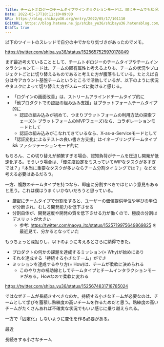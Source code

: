 ```yaml
---
Title: チームトポロジーのチームタイプやインタラクションモードは、同じチームでも状況ごとに切り替えた方が良い
Date: 2022-05-17T10:11:10+09:00
URL: https://blog.shibayu36.org/entry/2022/05/17/101110
EditURL: https://blog.hatena.ne.jp/shiba_yu36/shibayu36.hatenablog.com/atom/entry/13574176438093107642
Draft: true
---
```




以下のツイートのスレッドで自分の中でかなり気づきがあったのでメモ。

https://twitter.com/shiba_yu36/status/1525657525970178049

まず最近考えていることとして、チームトポロジーのチームタイプやチームインタラクションモードは、チームの固有属性と考えるよりも、チームの状況やプロジェクトごとに切り替えるものであると考えた方が腹落ちしている。たとえば自分は今アカウント基盤チームというところで活動しているが、以下のように状況やタスクによって切り替えた方がスムーズに動けると感じる。

* 「ログインの画面改善」は、ストリームアラインドチームタイプ的に
* 「他プロダクトでの認証の組み込み支援」はプラットフォームチームタイプ的に
    * 認証の組み込みが初めて、つまりプラットフォームの利用方法の探索フェーズ(= プラットフォームのMVPフェーズ)なら、コラボレーションモードとして
    * 認証の組み込みがこなれてきているなら、X-as-a-Serviceモードとして
* 「認証変化によるテストの良い書き方支援」はイネーブリングチームタイプ && ファシリテーションモード的に

もちろん、この切り替えが頻繁すぎる場合、認知負荷がチームを圧迫し開発が低速化する。そういう場合は、「優先度設定をミスっていてWIPなタスクが多すぎでは？」「本当に重要なタスクが多いならチーム分割タイミングでは？」などを考える必要はあるだろう。

一方、複数のチームタイプを持つなら、即座に分割すべきではという意見もあると思う。これは僕はうまくいかないだろうと思っている。

* 厳密にチームタイプで分割をすると、ユーザーの価値提供単位や学びの単位が分断され、むしろ開発能力を低下させる
* 分割自体が、開発速度や開発の質を低下させる力が働くので、極度の分割はデメリットが大きい
    * 参考: https://twitter.com/naoya_ito/status/1525719975649869825 を最近見て、分かるとなっていた

もうちょっと深掘りし、以下のように考えるとさらに納得できた。

* プロダクトの何かの課題を達成するミッション(= Why)が始めにあり
* それを達成する「持続する小さなチーム」ができ
* ミッションを達成するやり方(= How)は、チームが柔軟に決められる
    * このやり方の補助線としてチームタイプとチームインタラクションモードがある。Howなので柔軟に変わる

https://twitter.com/shiba_yu36/status/1525674831718785024

ではなぜチームが長続きすべきなのか。持続する小さなチームが必要なのは、チームとして学びを蓄積し熟練度の高いチームを作るためだと思う。熟練度の高いチームがたくさんあれば不確実な状況でもいい感じに乗り越えられる。

一方で「固定化」しないように変化を作る必要がある。


最近

長続きする小さなチーム


